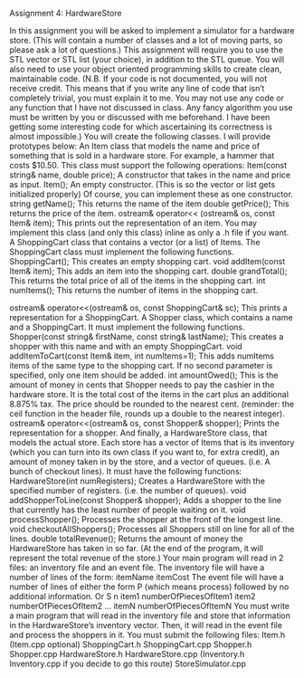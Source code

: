 Assignment 4: HardwareStore

In this assignment you will be asked to implement a simulator for a hardware store. (This
will contain a number of classes and a lot of moving parts, so please ask a lot of questions.) This
assignment will require you to use the STL vector or STL list (your choice), in addition to the
STL queue. You will also need to use your object oriented programming skills to create clean,
maintainable code.
(N.B. If your code is not documented, you will not receive credit. This means that if you write
any line of code that isn’t completely trivial, you must explain it to me.
You may not use any code or any function that I have not discussed in class. Any fancy
algorithm you use must be written by you or discussed with me beforehand. I have been getting
some interesting code for which ascertaining its correctness is almost impossible.)
You will create the following classes. I will provide prototypes below:
An Item class that models the name and price of something that is sold in a hardware store. For
example, a hammer that costs $10.50.
This class must support the following operations:
Item(const string& name, double price);
A constructor that takes in the name and price as input.
Item();
An empty constructor. (This is so the vector or list gets initialized properly)
Of course, you can implement these as one constructor.
string getName();
This returns the name of the item
double getPrice();
This returns the price of the item.
ostream& operator<< (ostream& os, const Item& item);
This prints out the representation of an item.
You may implement this class (and only this class) inline as only a .h file if you want. 
A ShoppingCart class that contains a vector (or a list) of Items.
The ShoppingCart class must implement the following functions.
ShoppingCart();
This creates an empty shopping cart.
void addItem(const Item& item);
This adds an item into the shopping cart.
double grandTotal();
This returns the total price of all of the items in the shopping cart.
int numItems();
This returns the number of items in the shopping cart.

ostream& operator<<(ostream& os, const ShoppingCart& sc);
This prints a representation for a ShoppingCart.
A Shopper class, which contains a name and a ShoppingCart. It must implement the following
functions.
Shopper(const string& firstName, const string& lastName);
This creates a shopper with this name and with an empty ShoppingCart.
void addItemToCart(const Item& item, int numItems=1);
This adds numItems items of the same type to the shopping cart. If no second parameter
is specified, only one item should be added.
int amountOwed();
This is the amount of money in cents that Shopper needs to pay the cashier in the
hardware store. It is the total cost of the items in the cart plus an additional 8.875% tax. The
price should be rounded to the nearest cent. (reminder: the ceil function in the <cmath> header
file, rounds up a double to the nearest integer).
ostream& operator<<(ostream& os, const Shopper& shopper);
Prints the representation for a shopper.
And finally, a HardwareStore class, that models the actual store. Each store has a vector of Items
that is its inventory (which you can turn into its own class if you want to, for extra credit), an
amount of money taken in by the store, and a vector of queues. (i.e. A bunch of checkout lines).
It must have the following functions:
HardwareStore(int numRegisters);
Creates a HardwareStore with the specified number of registers. (i.e. the number of
queues).
void addShopperToLine(const Shopper& shopper);
Adds a shopper to the line that currently has the least number of people waiting on it.
void processShopper();
Processes the shopper at the front of the longest line.
void checkoutAllShoppers();
Processes all Shoppers still on line for all of the lines.
double totalRevenue();
Returns the amount of money the HardwareStore has taken in so far. (At the end of the
program, it will represent the total revenue of the store.)
Your main program will read in 2 files: an inventory file and an event file.
The inventory file will have a number of lines of the form:
itemName itemCost
The event file will have a number of lines of either the form
P (which means process) followed by no additional information.
Or
S n item1 numberOfPiecesOfItem1 item2 numberOfPiecesOfItem2 … itemN
numberOfPiecesOfItemN
You must write a main program that will read in the inventory file and store that information in the
HardwareStore’s inventory vector. Then, it will read in the event file and process the shoppers in it.
You must submit the following files:
Item.h (Item.cpp optional)
ShoppingCart.h ShoppingCart.cpp
Shopper.h Shopper.cpp
HardwareStore.h HardwareStore.cpp
(Inventory.h Inventory.cpp if you decide to go this route)
StoreSimulator.cpp 

